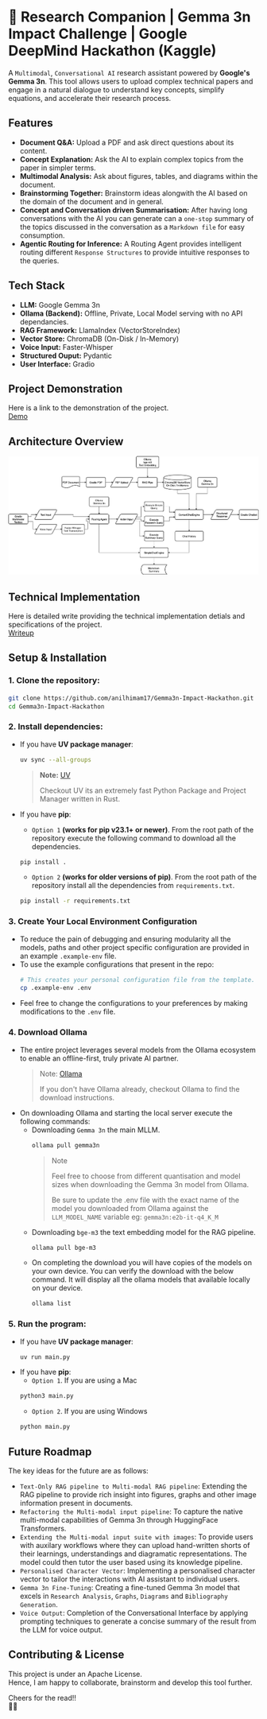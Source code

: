 # 🔬 Research Companion | Gemma 3n Impact Challenge | Google DeepMind Hackathon (Kaggle)

A `Multimodal`, `Conversational AI` research assistant powered by **Google's Gemma 3n**. This tool allows users to upload complex technical papers and engage in a natural dialogue to understand key concepts, simplify equations, and accelerate their research process.

## Features
- **Document Q&A:** Upload a PDF and ask direct questions about its content.
- **Concept Explanation:** Ask the AI to explain complex topics from the paper in simpler terms.
- **Multimodal Analysis:** Ask about figures, tables, and diagrams within the document.
- **Brainstorming Together:** Brainstorm ideas alongwith the AI based on the domain of the document and in general.
- **Concept and Conversation driven Summarisation:** After having long conversations with the AI you can generate can a `one-stop` summary of the topics discussed in the conversation as a `Markdown file` for easy consumption.
- **Agentic Routing for Inference:** A Routing Agent provides intelligent routing different `Response Structures` to provide intuitive responses to the queries.

## Tech Stack
- **LLM:** Google Gemma 3n
- **Ollama (Backend):** Offline, Private, Local Model serving with no API dependancies.
- **RAG Framework:** LlamaIndex (VectorStoreIndex)
- **Vector Store:** ChromaDB (On-Disk / In-Memory)
- **Voice Input:** Faster-Whisper
- **Structured Ouput:** Pydantic
- **User Interface:** Gradio

## Project Demonstration

Here is a link to the demonstration of the project.  
[Demo](https://youtu.be/atAlguWR27c?si=Tk5sVy6qlXx-R7s-)

## Architecture Overview 
![Image of the System Architecture](./assets/SystemArch.png)

## Technical Implementation
Here is detailed write providing the technical implementation detials and specifications of the project.  
[Writeup](./assets/Research%20Companion.pdf)

## Setup & Installation

### 1. Clone the repository:
   ```bash
   git clone https://github.com/anilhimam17/Gemma3n-Impact-Hackathon.git
   cd Gemma3n-Impact-Hackathon
   ```
### 2. Install dependencies:
- If you have **UV package manager**: 
    ```bash
    uv sync --all-groups
    ```

    > **Note:** [UV](https://github.com/astral-sh/uv)
    >
    > Checkout UV its an extremely fast Python Package and Project Manager written in Rust.
- If you have **pip**:
    - `Option 1` **(works for pip v23.1+ or newer)**. From the root path of the repository execute the following command to download all the dependencies.
    ```bash
    pip install .
    ```
    - `Option 2` **(works for older versions of pip)**. From the root path of the repository install all the dependencies from `requirements.txt`.
    ```bash
    pip install -r requirements.txt
    ```
### 3. Create Your Local Environment Configuration
- To reduce the pain of debugging and ensuring modularity all the models, paths and other project specific configuration are provided in an example `.example-env` file.
- To use the example configurations that present in the repo:
    ```bash
    # This creates your personal configuration file from the template.
    cp .example-env .env
    ```
- Feel free to change the configurations to your preferences by making modifications to the `.env` file.
### 4. Download Ollama
- The entire project leverages several models from the Ollama ecosystem to enable an offline-first, truly private AI partner.
    > Note: [Ollama](https://ollama.com/)
    >
    > If you don't have Ollama already, checkout Ollama to find the download instructions.
- On downloading Ollama and starting the local server execute the following commands:
    - Downloading `Gemma 3n` the main MLLM.
        ```bash
        ollama pull gemma3n
        ```
        >Note
        >
        >Feel free to choose from different quantisation and model sizes when downloading the Gemma 3n model from Ollama.
        >
        >Be sure to update the .env file with the exact name of the model you downloaded from Ollama against the `LLM_MODEL_NAME` variable eg: `gemma3n:e2b-it-q4_K_M`
    - Downloading `bge-m3` the text embedding model for the RAG pipeline.
        ```bash
        ollama pull bge-m3
        ```
    - On completing the download you will have copies of the models on your own device. You can verify the download with the below command. It will display all the ollama models that available locally on your device.
        ```bash
        ollama list
        ```
### 5. Run the program:
- If you have **UV package manager**: 
    ```bash
    uv run main.py
    ```
- If you have **pip**:
    - `Option 1`. If you are using a Mac
    ```bash
    python3 main.py
    ```
    - `Option 2`. If you are using Windows
    ```bash
    python main.py
    ```

## Future Roadmap
The key ideas for the future are as follows:
- `Text-Only RAG pipeline to Multi-modal RAG pipeline`: Extending the RAG pipeline to provide rich insight into figures, graphs and other image information present in documents.
- `Refactoring the Multi-modal input pipeline`: To capture the native multi-modal capabilities of Gemma 3n through HuggingFace Transformers. 
- `Extending the Multi-modal input suite with images`: To provide users with auxilary workflows where they can upload hand-written shorts of their learnings, understandings and diagramatic representations. The model could then tutor the user based using its knowledge pipeline.
- `Personalised Character Vector`: Implementing a personalised character vector to tailor the interactions with AI assistant to individual users.
- `Gemma 3n Fine-Tuning`: Creating a fine-tuned Gemma 3n model that excels in `Research Analysis`, `Graphs`, `Diagrams` and `Bibliography Generation`.
- `Voice Output`: Completion of the Conversational Interface by applying prompting techniques to generate a concise summary of the result from the LLM for voice output.

## Contributing & License
This project is under an Apache License.  
Hence, I am happy to collaborate, brainstorm and develop this tool further.

Cheers for the read!!  
🙂🙃
